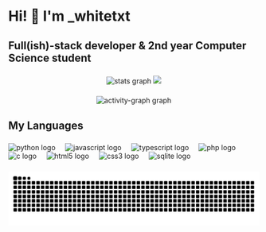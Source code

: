 <h1 align="left">Hi! 👋 I'm _whitetxt</h1>

###

<h2 align="left">Full(ish)-stack developer & 2nd year Computer Science student</h2>

###

<div align="center">
  <img src="https://github-readme-stats.vercel.app/api?username=whitetxt&hide_title=false&hide_rank=false&show_icons=true&include_all_commits=true&count_private=true&disable_animations=false&theme=dark&locale=en&hide_border=false&order=1" height="150" alt="stats graph"  />
 <img height="150" src="https://whitetxt.dev/static/img/pfp_hires.png"  />
</div>

###

<div align="center">
  <img src="https://github-readme-activity-graph.vercel.app/graph?username=whitetxt&radius=16&theme=react&area=true&order=5" height="300" alt="activity-graph graph"  />
</div>

###

<h2 align="left">My Languages</h2>

###

<div align="left">
  <img src="https://cdn.jsdelivr.net/gh/devicons/devicon/icons/python/python-original.svg" height="48" alt="python logo"  />
  <img width="12" />
  <img src="https://cdn.jsdelivr.net/gh/devicons/devicon/icons/javascript/javascript-original.svg" height="48" alt="javascript logo"  />
  <img width="12" />
  <img src="https://cdn.jsdelivr.net/gh/devicons/devicon/icons/typescript/typescript-original.svg" height="48" alt="typescript logo"  />
  <img width="12" />
  <img src="https://cdn.jsdelivr.net/gh/devicons/devicon/icons/php/php-original.svg" height="48" alt="php logo"  />
  <img width="12" />
  <img src="https://cdn.jsdelivr.net/gh/devicons/devicon/icons/c/c-original.svg" height="48" alt="c logo"  />
  <img width="12" />
  <img src="https://cdn.jsdelivr.net/gh/devicons/devicon/icons/html5/html5-original.svg" height="48" alt="html5 logo"  />
  <img width="12" />
  <img src="https://cdn.jsdelivr.net/gh/devicons/devicon/icons/css3/css3-original.svg" height="48" alt="css3 logo"  />
  <img width="12" />
  <img src="https://cdn.jsdelivr.net/gh/devicons/devicon/icons/sqlite/sqlite-original.svg" height="48" alt="sqlite logo"  />
</div>

###

<img src="https://raw.githubusercontent.com/whitetxt/whitetxt/output/snake.svg" alt="Snake animation" />

###
